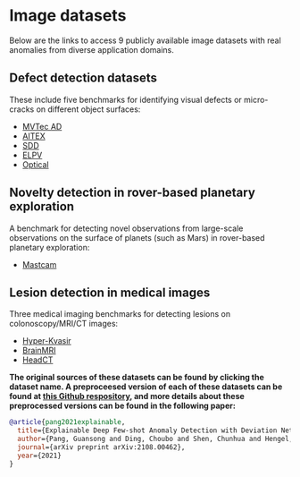 # Image datasets
Below are the links to access 9 publicly available image datasets with real anomalies from diverse application domains. 

## Defect detection datasets
These include five benchmarks for identifying visual defects or micro-cracks on different object surfaces: 
- [MVTec AD](https://tinyurl.com/mvtecad)
- [AITEX](https://tinyurl.com/aitex-defect)
- [SDD](https://tinyurl.com/KolektorSDD)
- [ELPV](https://tinyurl.com/elpv-crack)
- [Optical](https://tinyurl.com/optical-defect)

## Novelty detection in rover-based planetary exploration
A benchmark for detecting novel observations from large-scale observations on the surface of planets (such as Mars) in rover-based planetary exploration: 
- [Mastcam](https://tinyurl.com/mastcam)

## Lesion detection in medical images
Three medical imaging benchmarks for detecting lesions on colonoscopy/MRI/CT images: 
- [Hyper-Kvasir](https://tinyurl.com/hyper-kvasir)
- [BrainMRI](https://tinyurl.com/brainMRI-tumor)
- [HeadCT](https://tinyurl.com/headCT-tumor)

**The original sources of these datasets can be found by clicking the dataset name. A preproceesed version of each of these datasets can be found at [this Github respository](https://github.com/Choubo/deviation-network-image), and more details about these preprocessed versions can be found in the following paper:**
```bibtex
@article{pang2021explainable,
  title={Explainable Deep Few-shot Anomaly Detection with Deviation Networks},
  author={Pang, Guansong and Ding, Choubo and Shen, Chunhua and Hengel, Anton van den},
  journal={arXiv preprint arXiv:2108.00462},
  year={2021}
}
```
